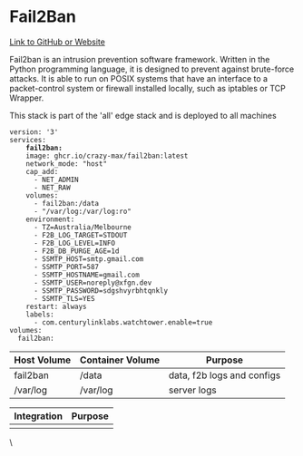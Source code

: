 # Fail2Ban

[Link to GitHub or Website](https://github.com/fail2ban/fail2ban)

Fail2ban is an intrusion prevention software framework. Written in the Python programming language, it is designed to prevent against brute-force attacks. It is able to run on POSIX systems that have an interface to a packet-control system or firewall installed locally, such as iptables or TCP Wrapper.

This stack is part of the 'all' edge stack and is deployed to all machines

<pre class="language-yaml" data-title="docker-compose.yml" data-overflow="wrap"><code class="lang-yaml">version: '3'
services:
<strong>    fail2ban:
</strong>    image: ghcr.io/crazy-max/fail2ban:latest
    network_mode: "host"
    cap_add:
      - NET_ADMIN
      - NET_RAW
    volumes:
      - fail2ban:/data
      - "/var/log:/var/log:ro"
    environment:
      - TZ=Australia/Melbourne
      - F2B_LOG_TARGET=STDOUT
      - F2B_LOG_LEVEL=INFO
      - F2B_DB_PURGE_AGE=1d
      - SSMTP_HOST=smtp.gmail.com
      - SSMTP_PORT=587
      - SSMTP_HOSTNAME=gmail.com
      - SSMTP_USER=noreply@xfgn.dev
      - SSMTP_PASSWORD=sdgshvyrbhtqnkly
      - SSMTP_TLS=YES
    restart: always
    labels:
      - com.centurylinklabs.watchtower.enable=true
volumes:
  fail2ban:
</code></pre>

| Host Volume | Container Volume | Purpose                    |
| ----------- | ---------------- | -------------------------- |
| fail2ban    | /data            | data, f2b logs and configs |
| /var/log    | /var/log         | server logs                |

| Integration | Purpose |
| ----------- | ------- |
|             |         |

\

